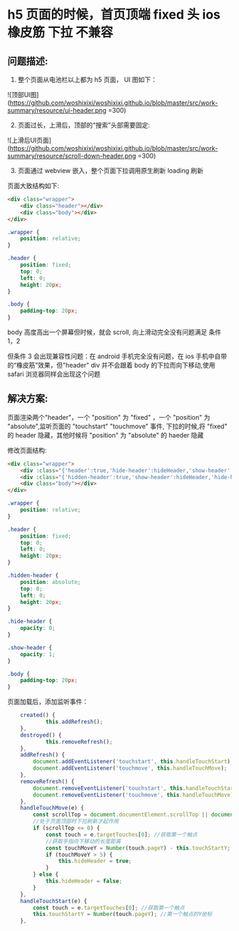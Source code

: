 # h5 页面的时候，首页顶端 fixed 头 ios 橡皮筋 下拉 不兼容

## 问题描述:

1. 整个页面从电池栏以上都为 h5 页面， UI 图如下：

![顶部UI图](https://github.com/woshixixi/woshixixi.github.io/blob/master/src/work-summary/resource/ui-header.png =300)

2. 页面过长，上滑后，顶部的“搜索”头部需要固定:

![上滑后UI页面](https://github.com/woshixixi/woshixixi.github.io/blob/master/src/work-summary/resource/scroll-down-header.png =300)

3. 页面通过 webview 嵌入，整个页面下拉调用原生刷新 loading 刷新

页面大致结构如下:

```html
<div class="wrapper">
    <div class="header"></div>
    <div class="body"></div>
</div>
```

```css
.wrapper {
    position: relative;
}

.header {
    position: fixed;
    top: 0;
    left: 0;
    height: 20px;
}

.body {
    padding-top: 20px;
}
```

body 高度高出一个屏幕但时候，就会 scroll, 向上滑动完全没有问题满足 条件 1，2

但条件 3 会出现兼容性问题：在 android 手机完全没有问题，在 ios 手机中自带的“橡皮筋”效果，但"header" div 并不会跟着 body 的下拉而向下移动,使用 safari 浏览器同样会出现这个问题

## 解决方案:

页面渲染两个"header"，一个 "position" 为 "fixed" ，一个 "position" 为 "absolute",监听页面的 "touchstart" "touchmove" 事件, 下拉的时候,将 "fixed" 的 header 隐藏，其他时候将 "position" 为 "absolute" 的 haeder 隐藏

修改页面结构:

```html
<div class="wrapper">
    <div :class="{'header':true,'hide-header':hideHeader,'show-header':!hideHeader}"></div>
    <div :class="{'hidden-header':true,'show-header':hideHeader,'hide-header':!hideHeader}"></div>
    <div class="body"></div>
</div>
```

```css
.wrapper {
    position: relative;
}

.header {
    position: fixed;
    top: 0;
    left: 0;
    height: 20px;
}

.hidden-header {
    position: absolute;
    top: 0;
    left: 0;
    height: 20px;
}

.hide-header {
    opacity: 0;
}

.show-header {
    opacity: 1;
}

.body {
    padding-top: 20px;
}
```

页面加载后，添加监听事件：

```js
    created() {
            this.addRefresh();
    },
    destroyed() {
            this.removeRefresh();
    },
    addRefresh() {
        document.addEventListener('touchstart', this.handleTouchStart);
        document.addEventListener('touchmove', this.handleTouchMove);
    },
    removeRefresh() {
        document.removeEventListener('touchstart', this.handleTouchStart);
        document.removeEventListener('touchmove', this.handleTouchMove);
    },
    handleTouchMove(e) {
        const scrollTop = document.documentElement.scrollTop || document.body.scrollTop;
        //处于页面顶部时下拉刷新才起作用
        if (scrollTop <= 0) {
            const touch = e.targetTouches[0]; //获取第一个触点
            //获取手指向下移动的长度距离
            const touchMoveY = Number(touch.pageY) - this.touchStartY;
            if (touchMoveY > 5) {
                this.hideHeader = true;
            }
        } else {
            this.hideHeader = false;
        }
    },
    handleTouchStart(e) {
        const touch = e.targetTouches[0]; //获取第一个触点
        this.touchStartY = Number(touch.pageY); //第一个触点的Y坐标
    },
```
